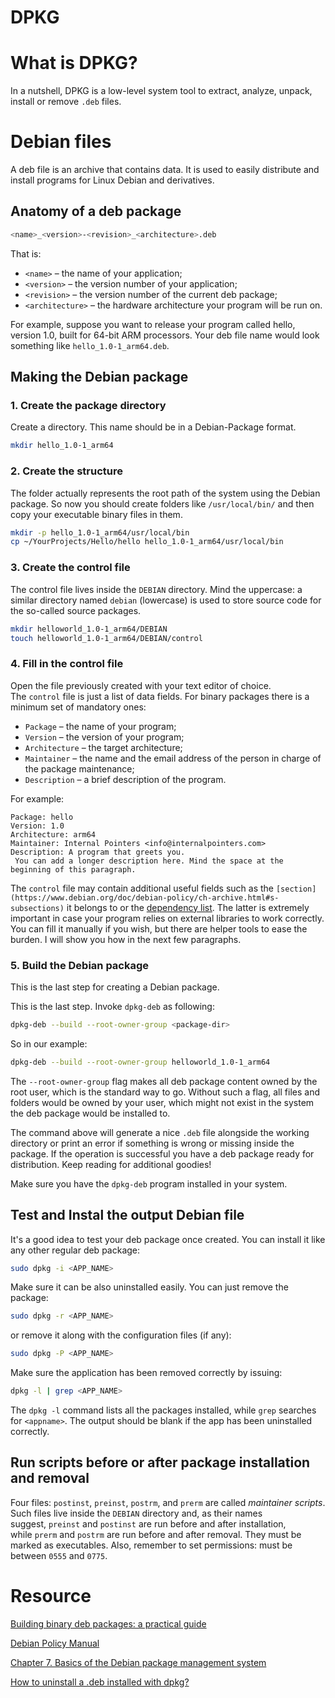 # DPKG

# What is DPKG?

In a nutshell, DPKG is a low-level system tool to extract, analyze, unpack, install or remove `.deb` files.

# Debian files

A deb file is an archive that contains data. It is used to easily distribute and install programs for Linux Debian and derivatives.

## Anatomy of a deb package

```bash
<name>_<version>-<revision>_<architecture>.deb
```

That is:

- `<name>` – the name of your application;
- `<version>` – the version number of your application;
- `<revision>` – the version number of the current deb package;
- `<architecture>` – the hardware architecture your program will be run on.

For example, suppose you want to release your program called hello, version 1.0, built for 64-bit ARM processors. Your deb file name would look something like `hello_1.0-1_arm64.deb`.

## Making the Debian package

### 1. Create the package directory

Create a directory. This name should be in a Debian-Package format.

```bash
mkdir hello_1.0-1_arm64
```

### 2. Create the structure

The folder actually represents the root path of the system using the Debian package. So now you should create folders like `/usr/local/bin/` and then copy your executable binary files in them.

```bash
mkdir -p hello_1.0-1_arm64/usr/local/bin
cp ~/YourProjects/Hello/hello hello_1.0-1_arm64/usr/local/bin
```

### 3. Create the control file

The control file lives inside the `DEBIAN` directory. Mind the uppercase: a similar directory named `debian` (lowercase) is used to store source code for the so-called source packages.

```bash
mkdir helloworld_1.0-1_arm64/DEBIAN
touch helloworld_1.0-1_arm64/DEBIAN/control
```

### 4. Fill in the control file

Open the file previously created with your text editor of choice. The `control` file is just a list of data fields. For binary packages there is a minimum set of mandatory ones:

- `Package` – the name of your program;
- `Version` – the version of your program;
- `Architecture` – the target architecture;
- `Maintainer` – the name and the email address of the person in charge of the package maintenance;
- `Description` – a brief description of the program.

For example:

```
Package: hello
Version: 1.0
Architecture: arm64
Maintainer: Internal Pointers <info@internalpointers.com>
Description: A program that greets you.
 You can add a longer description here. Mind the space at the beginning of this paragraph.
```

The `control` file may contain additional useful fields such as the `[section](https://www.debian.org/doc/debian-policy/ch-archive.html#s-subsections)` it belongs to or the [dependency list](https://www.debian.org/doc/debian-policy/ch-relationships.html#s-binarydeps). The latter is extremely important in case your program relies on external libraries to work correctly. You can fill it manually if you wish, but there are helper tools to ease the burden. I will show you how in the next few paragraphs.

### 5. Build the Debian package

This is the last step for creating a Debian package.

This is the last step. Invoke `dpkg-deb` as following:

```bash
dpkg-deb --build --root-owner-group <package-dir>
```

So in our example:

```bash
dpkg-deb --build --root-owner-group helloworld_1.0-1_arm64
```

The `--root-owner-group` flag makes all deb package content owned by the root user, which is the standard way to go. Without such a flag, all files and folders would be owned by your user, which might not exist in the system the deb package would be installed to.

The command above will generate a nice `.deb` file alongside the working directory or print an error if something is wrong or missing inside the package. If the operation is successful you have a deb package ready for distribution. Keep reading for additional goodies!

Make sure you have the `dpkg-deb` program installed in your system.

## Test and Instal the output Debian file

It's a good idea to test your deb package once created. You can install it like any other regular deb package:

```bash
sudo dpkg -i <APP_NAME>
```

Make sure it can be also uninstalled easily. You can just remove the package:

```bash
sudo dpkg -r <APP_NAME>
```

or remove it along with the configuration files (if any):

```bash
sudo dpkg -P <APP_NAME>
```

Make sure the application has been removed correctly by issuing:

```bash
dpkg -l | grep <APP_NAME>
```

The `dpkg -l` command lists all the packages installed, while `grep` searches for `<appname>`. The output should be blank if the app has been uninstalled correctly.

## **Run scripts before or after package installation and removal**

Four files: `postinst`, `preinst`, `postrm`, and `prerm` are called *maintainer scripts*. Such files live inside the `DEBIAN` directory and, as their names suggest, `preinst` and `postinst` are run before and after installation, while `prerm` and `postrm` are run before and after removal. They must be marked as executables. Also, remember to set permissions: must be between `0555` and `0775`.

# Resource

[Building binary deb packages: a practical guide](https://www.internalpointers.com/post/build-binary-deb-package-practical-guide)

[Debian Policy Manual](https://www.debian.org/doc/debian-policy/index.html)

[Chapter 7. Basics of the Debian package management system](https://www.debian.org/doc/manuals/debian-faq/pkg-basics.en.html)

[How to uninstall a .deb installed with dpkg?](https://unix.stackexchange.com/questions/195794/how-to-uninstall-a-deb-installed-with-dpkg)
